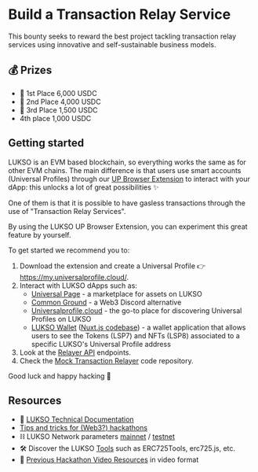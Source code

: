 # Build a Transaction Relay Service

This bounty seeks to reward the best project tackling transaction relay services using innovative and self-sustainable business models.

## 💰 Prizes

- 🥇 1st Place 6,000 USDC
- 🥈 2nd Place 4,000 USDC
- 🥉 3rd Place 1,500 USDC
- 4th place 1,000 USDC

## Getting started

LUKSO is an EVM based blockchain, so everything works the same as for other EVM chains. The main difference is that users use smart accounts (Universal Profiles) through our [UP Browser Extension](https://chrome.google.com/webstore/detail/universal-profiles/abpickdkkbnbcoepogfhkhennhfhehfn) to interact with your dApp: this unlocks a lot of great possibilities ✨

One of them is that it is possible to have gasless transactions through the use of "Transaction Relay Services".

By using the LUKSO UP Browser Extension, you can experiment this great feature by yourself.

To get started we recommend you to:

1. Download the extension and create a Universal Profile 👉 <https://my.universalprofile.cloud/>.
2. Interact with LUKSO dApps such as:
   - [Universal Page](https://universal.page/) - a marketplace for assets on LUKSO
   - [Common Ground](https://www.commonground.cg/) - a Web3 Discord alternative
   - [Universalprofile.cloud](https://universalprofile.cloud/) - the go-to place for discovering Universal Profiles on LUKSO
   - [LUKSO Wallet](https://wallet.universalprofile.cloud/) ([Nuxt.js codebase](https://github.com/lukso-network/wallet.universalprofile.cloud)) - a wallet application that allows users to see the Tokens (LSP7) and NFTs (LSP8) associated to a specific LUKSO's Universal Profile address
3. Look at the [Relayer API](https://docs.lukso.tech/standards/relayer-api) endpoints.
4. Check the [Mock Transaction Relayer](https://github.com/lukso-network/tools-mock-relayer) code repository.

Good luck and happy hacking 🧙

## Resources

- 📂 [LUKSO Technical Documentation](https://docs.lukso.tech/)
- [Tips and tricks for (Web3?) hackathons](https://hugomasclet.com/tips-tricks-web3-hackathons)
- ⛓️ LUKSO Network parameters [mainnet](https://docs.lukso.tech/networks/testnet/parameters) / [testnet](https://docs.lukso.tech/networks/testnet/parameters)
- 🛠️ Discover the LUKSO [Tools](https://docs.lukso.tech/tools/getting-started) such as ERC725Tools, erc725.js, etc.
- 🎥 [Previous Hackathon Video Resources](https://www.youtube.com/playlist?list=PLNzyUdu4v7bkwBuDV0gSJrrniPsx5bxK_) in video format
